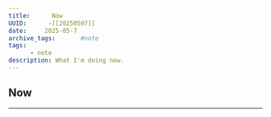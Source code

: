 ```yaml
---
title:      Now
UUID:      ›[[20250507]] 
date:     2025-05-7
archive_tags:       #note 
tags:       
      - note
description: What I'm doing now.
---
```

## Now


----------------------------------
<!--
## Tags:


## See Also


-->

